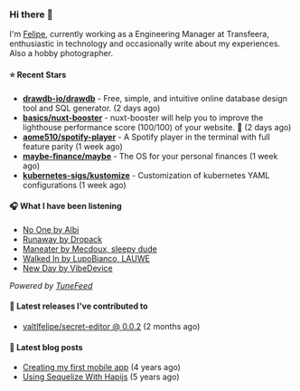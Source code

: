 ### Hi there 👋

I'm [Felipe](https://felipevm.com), currently working as a Engineering Manager at Transfeera, enthusiastic in technology and occasionally write about my experiences. Also a hobby photographer.

#### ⭐ Recent Stars
- **[drawdb-io/drawdb](https://github.com/drawdb-io/drawdb)** - Free, simple, and intuitive online database design tool and SQL generator. (2 days ago)
- **[basics/nuxt-booster](https://github.com/basics/nuxt-booster)** - nuxt-booster will help you to improve the lighthouse performance score (100/100) of your website. 🚀 (2 days ago)
- **[aome510/spotify-player](https://github.com/aome510/spotify-player)** - A Spotify player in the terminal with full feature parity (1 week ago)
- **[maybe-finance/maybe](https://github.com/maybe-finance/maybe)** - The OS for your personal finances (1 week ago)
- **[kubernetes-sigs/kustomize](https://github.com/kubernetes-sigs/kustomize)** - Customization of kubernetes YAML configurations (1 week ago)

#### 🎧 What I have been listening
- [No One by Albi](https://open.spotify.com/track/1hnxbKYQjQVVEbR9nQO1S3)
- [Runaway by Dropack](https://open.spotify.com/track/261km2SozHdRBqGXxWE3ZN)
- [Maneater by Mecdoux, sleepy dude](https://open.spotify.com/track/3dLkf7CdKqFGRlQxHNdR9I)
- [Walked In by LupoBianco, LAUWE](https://open.spotify.com/track/0RYxiZWFrxlP5dUnsjSoe3)
- [New Day by VibeDevice](https://open.spotify.com/track/5wGgt3NKZN2A4U0N3tnmq0)

_Powered by [TuneFeed](https://tunefeed.app?ref=valtlfelipe-gh-profile)_ 

#### 🚀 Latest releases I've contributed to


- [valtlfelipe/secret-editor @ 0.0.2](https://github.com/valtlfelipe/secret-editor/releases/tag/0.0.2) (2 months ago)

#### 📄 Latest blog posts
- [Creating my first mobile app](https://felipevm.com/posts/creating-my-first-mobile-app/) (4 years ago)
- [Using Sequelize With Hapijs](https://felipevm.com/posts/using-sequelize-with-hapijs/) (5 years ago)
